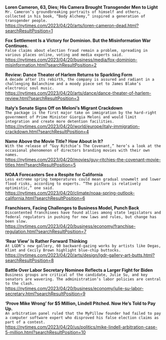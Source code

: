 **Loren Cameron, 63, Dies; His Camera Brought Transgender Men to Light**\
`Mr. Cameron’s groundbreaking portraits of himself and others, collected in his book, “Body Alchemy,” inspired a generation of transgender people.`\
https://nytimes.com/2023/04/20/arts/loren-cameron-dead.html?searchResultPosition=1

**Fox Settlement Is a Victory for Dominion. But the Misinformation War Continues.**\
`False claims about election fraud remain a problem, spreading in various places online, voting and media experts said.`\
https://nytimes.com/2023/04/20/business/media/fox-dominion-misinformation.html?searchResultPosition=2

**Review: Dance Theater of Harlem Returns to Sparkling Form**\
`A decade after its rebirth, the company is assured and radiant in a challenging Balanchine and a moody piece set to James Blake’s electronic soul music.`\
https://nytimes.com/2023/04/20/arts/dance/dance-theater-of-harlem-review.html?searchResultPosition=3

**Italy’s Senate Signs Off on Meloni’s Migrant Crackdown**\
`The package is the first major take on immigration by the hard-right government of Prime Minister Giorgia Meloni and would limit integration and create more detention facilities.`\
https://nytimes.com/2023/04/20/world/europe/italy-immigration-crackdown.html?searchResultPosition=4

**Name Above the Movie Title? How About in It?**\
`With the release of “Guy Ritchie’s The Covenant,” here’s a look at the occasional phenomenon of directors branding movies with their own names.`\
https://nytimes.com/2023/04/20/movies/guy-ritchies-the-covenant-movie-titles.html?searchResultPosition=5

**NOAA Forecasters See a Respite for California**\
`Less extreme spring temperatures could mean gradual snowmelt and lower flood risks, according to experts. “The picture is relatively optimistic,” one said.`\
https://nytimes.com/2023/04/20/climate/noaa-spring-outlook-california.html?searchResultPosition=6

**Franchisers, Facing Challenges to Business Model, Punch Back**\
`Discontented franchisees have found allies among state legislators and federal regulators in pushing for new laws and rules, but change has been slow.`\
https://nytimes.com/2023/04/20/business/economy/franchise-regulation.html?searchResultPosition=7

**‘Rear View’ Is Rather Forward Thinking**\
`At LGDR’s new gallery, 60 backward-gazing works by artists like Degas, Klimt and Cecily Brown highlight blue-chip buttocks.`\
https://nytimes.com/2023/04/20/arts/design/lgdr-gallery-art-butts.html?searchResultPosition=8

**Battle Over Labor Secretary Nominee Reflects a Larger Fight for Biden**\
`Business groups are critical of the candidate, Julie Su, and key senators are wavering. The administration’s labor policies are central to the clash.`\
https://nytimes.com/2023/04/20/business/economy/julie-su-labor-secretary.html?searchResultPosition=9

**‘Prove Mike Wrong’ for $5 Million, Lindell Pitched. Now He’s Told to Pay Up.**\
`An arbitration panel ruled that the MyPillow founder had failed to pay a computer software expert who disproved his false election claims as part of a contest.`\
https://nytimes.com/2023/04/20/us/politics/mike-lindell-arbitration-case-5-million.html?searchResultPosition=10

